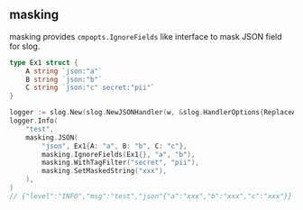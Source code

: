## masking

masking provides `cmpopts.IgnoreFields` like interface to mask JSON field for slog.

```Go
type Ex1 struct {
	A string `json:"a"`
	B string `json:"b"`
	C string `json:"c" secret:"pii"`
}

logger := slog.New(slog.NewJSONHandler(w, &slog.HandlerOptions{ReplaceAttr: replace}))
logger.Info(
	"test",
	masking.JSON(
		"json", Ex1{A: "a", B: "b", C: "c"},
		masking.IgnoreFields(Ex1{}, "a", "b"),
		masking.WithTagFilter("secret", "pii"),
		masking.SetMaskedString("xxx"),
	),
)
// {"level":"INFO","msg":"test","json"{"a":"xxx","b":"xxx","c":"xxx"}}`
```
